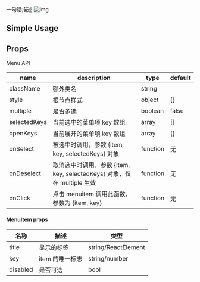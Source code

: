 
一句话描述
![img](https://img.alicdn.com/tfs/TB11PhARVXXXXXDXFXXXXXXXXXX-337-855.png)

## Simple Usage

## Props

Menu API

| name     | description    | type     | default
|----------|----------------|----------|--------|
|className| 额外类名 | string | |
|style | 根节点样式 | object | {} |
|multiple | 是否多选 | boolean | false |
|selectedKeys | 当前选中的菜单项 key 数组 | array | [] |
|openKeys | 当前展开的菜单项 key 数组 | array | [] |
|onSelect | 被选中时调用，参数 {item, key, selectedKeys} 对象 | function | 无 |
|onDeselect | 取消选中时调用，参数 {item, key, selectedKeys} 对象，仅在 multiple 生效 | function | 无 |
|onClick | 点击 menuitem 调用此函数，参数为 {item, key} | function | 无 |

#### MenuItem props

|名称|描述|类型|
|----|---|---|
|title|显示的标签|string/ReactElement|
|key|item 的唯一标志| string/number |
|disabled|是否可选| bool|

